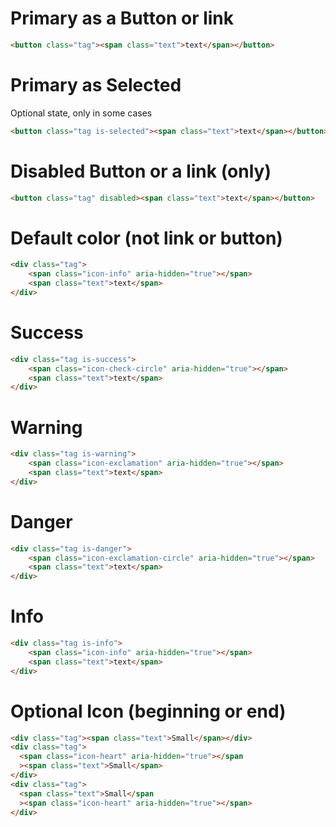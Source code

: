 # Primary as a Button or link

```html
<button class="tag"><span class="text">text</span></button>
```

# Primary as Selected
Optional state, only in some cases
```html
<button class="tag is-selected"><span class="text">text</span></button>
```

# Disabled Button or a link (only)

```html
<button class="tag" disabled><span class="text">text</span></button>
```

# Default color (not link or button)

```html
<div class="tag">
    <span class="icon-info" aria-hidden="true"></span>
    <span class="text">text</span>
</div>
```

# Success

```html
<div class="tag is-success">
    <span class="icon-check-circle" aria-hidden="true"></span>
    <span class="text">text</span>
</div>
```

# Warning

```html
<div class="tag is-warning">
    <span class="icon-exclamation" aria-hidden="true"></span>
    <span class="text">text</span>
</div>
```

# Danger

```html
<div class="tag is-danger">
    <span class="icon-exclamation-circle" aria-hidden="true"></span>
    <span class="text">text</span>
</div>
```

# Info

```html
<div class="tag is-info">
    <span class="icon-info" aria-hidden="true"></span>
    <span class="text">text</span>
</div>
```

# Optional Icon (beginning or end)

```html
<div class="tag"><span class="text">Small</span></div>
<div class="tag">
  <span class="icon-heart" aria-hidden="true"></span
  ><span class="text">Small</span>
</div>
<div class="tag">
  <span class="text">Small</span
  ><span class="icon-heart" aria-hidden="true"></span>
</div>
```
